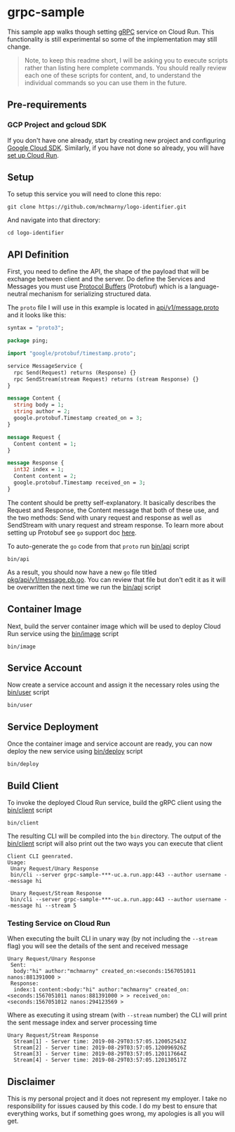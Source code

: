 # grpc-sample


This sample app walks though setting [gRPC](https://grpc.io/) service on Cloud Run. This functionality is still experimental so some of the implementation may still change.

> Note, to keep this readme short, I will be asking you to execute scripts rather than listing here complete commands. You should really review each one of these scripts for content, and, to understand the individual commands so you can use them in the future.

## Pre-requirements

### GCP Project and gcloud SDK

If you don't have one already, start by creating new project and configuring [Google Cloud SDK](https://cloud.google.com/sdk/docs/). Similarly, if you have not done so already, you will have [set up Cloud Run](https://cloud.google.com/run/docs/setup).

## Setup

To setup this service you will need to clone this repo:

```shell
git clone https://github.com/mchmarny/logo-identifier.git
```

And navigate into that directory:

```shell
cd logo-identifier
```

## API Definition

First, you need to define the API, the shape of the payload that will be exchange between client and the server. Do define the Services and Messages you must use [Protocol Buffers](https://developers.google.com/protocol-buffers/) (Protobuf) which is a language-neutral mechanism for serializing structured data.

The `proto` file I will use in this example is located in [api/v1/message.proto](api/v1/message.proto) and it looks like this:

```protobuf
syntax = "proto3";

package ping;

import "google/protobuf/timestamp.proto";

service MessageService {
  rpc Send(Request) returns (Response) {}
  rpc SendStream(stream Request) returns (stream Response) {}
}

message Content {
  string body = 1;
  string author = 2;
  google.protobuf.Timestamp created_on = 3;
}

message Request {
  Content content = 1;
}

message Response {
  int32 index = 1;
  Content content = 2;
  google.protobuf.Timestamp received_on = 3;
}
```

The content should be pretty self-explanatory. It basically describes the Request and Response, the Content message that both of these use, and the two methods: Send with unary request and response as well as SendStream with unary request and stream response. To learn more about setting up Protobuf see `go` support doc [here](https://github.com/golang/protobuf).


To auto-generate the `go` code from that `proto` run [bin/api](bin/api) script


```shell
bin/api
```

As a result, you should now have a new `go` file titled [pkg/api/v1/message.pb.go](pkg/api/v1/message.pb.go). You can review that file but don't edit it as it will be overwritten the next time we run the [bin/api](bin/api) script


## Container Image

Next, build the server container image which will be used to deploy Cloud Run service using the [bin/image](bin/image) script

```shell
bin/image
```

## Service Account

Now create a service account and assign it the necessary roles using the [bin/user](bin/user) script

```shell
bin/user
```

## Service Deployment

Once the container image and service account are ready, you can now deploy the new service using [bin/deploy](bin/deploy) script

```shell
bin/deploy
```

## Build Client

To invoke the deployed Cloud Run service, build the gRPC client using the [bin/client](bin/client) script

```shell
bin/client
```

The resulting CLI will be compiled into the `bin` directory. The output of the [bin/client](bin/client) script will also print out the two ways you can execute that client

```shell
Client CLI geenrated.
Usage:
 Unary Request/Unary Response
 bin/cli --server grpc-sample-***-uc.a.run.app:443 --author username --message hi

 Unary Request/Stream Response
 bin/cli --server grpc-sample-***-uc.a.run.app:443 --author username --message hi --stream 5
```

### Testing Service on Cloud Run

When executing the built CLI in unary way (by not including the `--stream` flag) you will see the details of the sent and received message

```shell
Unary Request/Unary Response
 Sent:
  body:"hi" author:"mchmarny" created_on:<seconds:1567051011 nanos:881391000 >
 Response:
  index:1 content:<body:"hi" author:"mchmarny" created_on:<seconds:1567051011 nanos:881391000 > > received_on:<seconds:1567051012 nanos:294123569 >
```

Where as executing it using stream (with `--stream` number) the CLI will print the sent message index and server processing time

```shell
Unary Request/Stream Response
  Stream[1] - Server time: 2019-08-29T03:57:05.120052543Z
  Stream[2] - Server time: 2019-08-29T03:57:05.120096926Z
  Stream[3] - Server time: 2019-08-29T03:57:05.120117664Z
  Stream[4] - Server time: 2019-08-29T03:57:05.120130517Z
```

## Disclaimer

This is my personal project and it does not represent my employer. I take no responsibility for issues caused by this code. I do my best to ensure that everything works, but if something goes wrong, my apologies is all you will get.